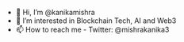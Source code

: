 - 👋 Hi, I’m @kanikamishra
- 👀 I’m interested in Blockchain Tech, AI and Web3
- 📫 How to reach me - Twitter: @mishrakanika3

<!---
kanikamishra/kanikamishra is a ✨ special ✨ repository because its `README.md` (this file) appears on your GitHub profile.
You can click the Preview link to take a look at your changes.
--->
